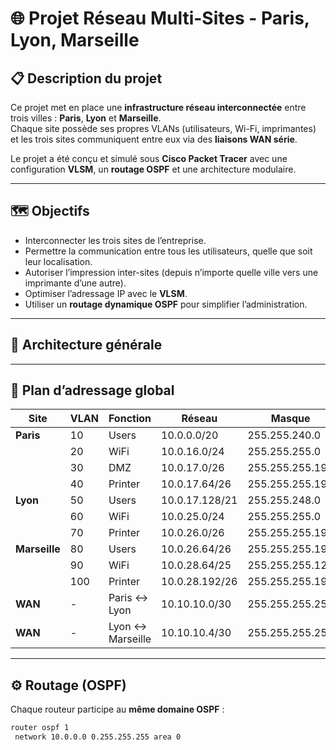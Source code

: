 # 🌐 Projet Réseau Multi-Sites - Paris, Lyon, Marseille

## 📋 Description du projet

Ce projet met en place une **infrastructure réseau interconnectée** entre trois villes : **Paris**, **Lyon** et **Marseille**.  
Chaque site possède ses propres VLANs (utilisateurs, Wi-Fi, imprimantes) et les trois sites communiquent entre eux via des **liaisons WAN série**.

Le projet a été conçu et simulé sous **Cisco Packet Tracer** avec une configuration **VLSM**, un **routage OSPF** et une architecture modulaire.

---

## 🗺️ Objectifs

- Interconnecter les trois sites de l’entreprise.  
- Permettre la communication entre tous les utilisateurs, quelle que soit leur localisation.  
- Autoriser l’impression inter-sites (depuis n’importe quelle ville vers une imprimante d’une autre).  
- Optimiser l’adressage IP avec le **VLSM**.  
- Utiliser un **routage dynamique OSPF** pour simplifier l’administration.

---

## 🧱 Architecture générale


---

## 🧩 Plan d’adressage global

| Site | VLAN | Fonction | Réseau | Masque | Gateway |
|------|------|-----------|---------|---------|----------|
| **Paris** | 10 | Users | 10.0.0.0/20 | 255.255.240.0 | 10.0.0.1 |
|  | 20 | WiFi | 10.0.16.0/24 | 255.255.255.0 | 10.0.16.1 |
|  | 30 | DMZ | 10.0.17.0/26 | 255.255.255.192 | 10.0.17.1 |
|  | 40 | Printer | 10.0.17.64/26 | 255.255.255.192 | 10.0.17.65 |
| **Lyon** | 50 | Users | 10.0.17.128/21 | 255.255.248.0 | 10.0.17.129 |
|  | 60 | WiFi | 10.0.25.0/24 | 255.255.255.0 | 10.0.25.1 |
|  | 70 | Printer | 10.0.26.0/26 | 255.255.255.192 | 10.0.26.1 |
| **Marseille** | 80 | Users | 10.0.26.64/26 | 255.255.255.192 | 10.0.26.65 |
|  | 90 | WiFi | 10.0.28.64/25 | 255.255.255.128 | 10.0.28.65 |
|  | 100 | Printer | 10.0.28.192/26 | 255.255.255.192 | 10.0.28.193 |
| **WAN** | - | Paris ↔ Lyon | 10.10.10.0/30 | 255.255.255.252 | .1 / .2 |
| **WAN** | - | Lyon ↔ Marseille | 10.10.10.4/30 | 255.255.255.252 | .5 / .6 |

---

## ⚙️ Routage (OSPF)

Chaque routeur participe au **même domaine OSPF** :

```bash
router ospf 1
 network 10.0.0.0 0.255.255.255 area 0

